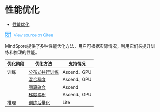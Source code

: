 # 性能优化

<!-- TOC -->

- [性能优化](#性能优化)

<!-- /TOC -->

<a href="https://gitee.com/mindspore/docs/blob/master/docs/programming_guide/source_zh_cn/performance_optimization.md" target="_blank"><img src="./_static/logo_source.png"></a>

MindSpore提供了多种性能优化方法，用户可根据实际情况，利用它们来提升训练和推理的性能。

| 优化阶段 | 优化方法 | 支持情况 |
| --- | --- | --- |
| 训练 | [分布式并行训练](https://www.mindspore.cn/tutorial/training/zh-CN/master/advanced_use/distributed_training_tutorials.html) | Ascend、GPU |
| | [混合精度](https://www.mindspore.cn/tutorial/training/zh-CN/master/advanced_use/enable_mixed_precision.html) | Ascend、GPU |
| | [图算融合](https://www.mindspore.cn/tutorial/training/zh-CN/master/advanced_use/enable_graph_kernel_fusion.html) | Ascend |
| | [梯度累积](https://www.mindspore.cn/tutorial/training/zh-CN/master/advanced_use/apply_gradient_accumulation.html) | Ascend、GPU |
| 推理 | [训练后量化](https://www.mindspore.cn/tutorial/lite/zh-CN/master/use/post_training_quantization.html) | Lite |
